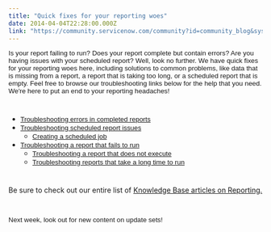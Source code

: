 ```yaml
---
title: "Quick fixes for your reporting woes"
date: 2014-04-04T22:28:00.000Z
link: "https://community.servicenow.com/community?id=community_blog&sys_id=666d2e29dbd0dbc01dcaf3231f961960"
---
```

<p><span style="font-size: 10pt; font-family: Arial;">Is your report failing to run? Does your report complete but contain errors? Are you having issues with your scheduled report? Well, look no further. We have quick fixes for your reporting woes here, including solutions to common problems, like data that is missing from a report, a report that is taking too long, or a scheduled report that is empty. Feel free to browse our troubleshooting links below for the help that you need. We're here to put an end to your reporting headaches!</span></p><p style="min-height: 8pt; height: 8pt; padding: 0px;">  </p><ul style="list-style-type: disc;"><li><span style="font-size: 10pt; font-family: Arial;"><a title="k-external-small" class="jive-link-external-small" href="https://hi.service-now.com/kb_view.do?sysparm_article=KB0535173&amp;ni.dependent.topic=kb_knowledge.category&amp;sysparm_category=&amp;sysparm_ck=717722fab9f71544957b851182b4962f3def5c8ff1eead25800a63569807a41e693beaba&amp;sysparm_nameofstack=&amp;sysparm_product=&amp;sysparm_search=troubleshooting+errors+in+completed+reports&amp;sysparm_topic=" rel="nofollow" target="_blank">Troubleshooting errors in completed reports</a></span></li><li><span style="font-size: 10pt; font-family: Arial;"><a title="k-external-small" class="jive-link-external-small" href="https://hi.service-now.com/kb_view.do?sysparm_article=KB0535174&amp;ni.dependent.topic=kb_knowledge.category&amp;sysparm_category=&amp;sysparm_ck=717722fab9f71544957b851182b4962f3def5c8ff1eead25800a63569807a41e693beaba&amp;sysparm_nameofstack=&amp;sysparm_product=&amp;sysparm_search=troubleshooting+scheduled+report+issues&amp;sysparm_topic=" rel="nofollow" target="_blank">Troubleshooting scheduled report issues</a></span><ul><li><span style="font-size: 10pt; font-family: Arial;"><a title="k-external-small" class="jive-link-external-small" href="http://wiki.servicenow.com/index.php?title=Creating_a_Scheduled_Job#Scheduling_a_Report" rel="nofollow" target="_blank">Creating a scheduled job</a></span></li></ul></li><li><span style="font-size: 10pt; font-family: Arial;"><a title="k-external-small" class="jive-link-external-small" href="https://hi.service-now.com/kb_view.do?sysparm_article=KB0535175&amp;ni.dependent.topic=kb_knowledge.category&amp;sysparm_category=&amp;sysparm_ck=717722fab9f71544957b851182b4962f3def5c8ff1eead25800a63569807a41e693beaba&amp;sysparm_nameofstack=&amp;sysparm_product=&amp;sysparm_search=troubleshooting+a+report+that+fails+to+run&amp;sysparm_topic=" rel="nofollow" target="_blank">Troubleshooting a report that fails to run</a></span><ul style="list-style-type: circle;"><li><span style="font-size: 10pt; font-family: Arial;"><a title="k-external-small" class="jive-link-external-small" href="https://hi.service-now.com/kb_view.do?sysparm_article=KB0535306&amp;ni.dependent.topic=kb_knowledge.category&amp;sysparm_category=&amp;sysparm_ck=e64a514387031100957bb3aeef434d5d059a93b1d039a4c25fd7675157461b942fc2e9bf&amp;sysparm_nameofstack=&amp;sysparm_product=&amp;sysparm_search=troubleshooting+a+report+that+does+not+execute&amp;sysparm_topic=" rel="nofollow" target="_blank">Troubleshooting a report that does not execute</a></span></li><li><span style="font-size: 10pt; font-family: Arial;"><a title="k-external-small" class="jive-link-external-small" href="https://hi.service-now.com/kb_view.do?sysparm_article=KB0535320&amp;ni.dependent.topic=kb_knowledge.category&amp;sysparm_category=&amp;sysparm_ck=5eb1e6b200db51445c9a4a0d77470aa6741ecbec7a881938b1f652585fd559967b2cbdd3&amp;sysparm_nameofstack=&amp;sysparm_product=&amp;sysparm_search=troubleshooting+reports+that+take+a+long+time+to+run&amp;sysparm_topic=" rel="nofollow" target="_blank">Troubleshooting reports that take a long time to run</a></span></li></ul></li></ul><p style="min-height: 8pt; height: 8pt; padding: 0px;">  </p><p><span class="s1">Be sure to check out our entire list of <a title="k-external-small" class="jive-link-external-small" href="https://hi.service-now.com/kb_find.do?sysparm_category=Reporting" rel="nofollow" target="_blank">Knowledge Base articles on Reporting.</a></span></p><p><span style="font-size: 10pt; font-family: Arial;"><br/></span></p><p><span style="font-size: 10pt; font-family: Arial;">Next week, look out for new content on update sets!</span></p>